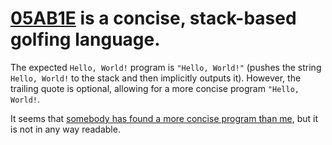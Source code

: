 # [05AB1E](https://github.com/Adriandmen/05AB1E) is a concise, stack-based golfing language.

The expected `Hello, World!` program is `"Hello, World!"` (pushes the string `Hello, World!` to the stack and then implicitly outputs it). However, the trailing quote is optional, allowing for a more concise program `"Hello, World!`.

It seems that [somebody has found a more concise program than me](https://codegolf.stackexchange.com/questions/55422/hello-world/67457#67457), but it is not in any way readable.

